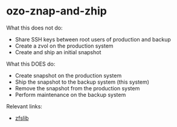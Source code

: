 # ozo-znap-and-zhip

What this does not do:

- Share SSH keys between root users of production and backup
- Create a zvol on the production system
- Create and ship an initial snapshot

What this DOES do:

- Create snapshot on the production system
- Ship the snapshot to the backup system (this system)
- Remove the snapshot from the production system
- Perform maintenance on the backup system

Relevant links:

- [zfslib](https://pypi.org/project/zfslib)
